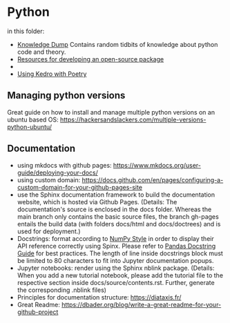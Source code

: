 # Python
in this folder:
* [Knowledge Dump](knowledge_dump.md) Contains random tidbits of knowledge about python code and theory.
* [Resources for developing an open-source package](package_dev.md)
* 
* [Using Kedro with Poetry](kedro.md)

## Managing python versions
Great guide on how to install and manage multiple python versions on an ubuntu based OS: https://hackersandslackers.com/multiple-versions-python-ubuntu/


## Documentation
* using mkdocs with github pages: https://www.mkdocs.org/user-guide/deploying-your-docs/
* using custom domain: https://docs.github.com/en/pages/configuring-a-custom-domain-for-your-github-pages-site
* use the Sphinx documentation framework to build the documentation website, which is hosted via Github Pages. (Details: The documentation's source is enclosed in the docs folder. Whereas the main branch only contains the basic source files, the branch gh-pages entails the build data (with folders docs/html and docs/doctrees) and is used for deployment.)
* Docstrings: format according to [NumPy Style](https://sphinxcontrib-napoleon.readthedocs.io/en/latest/example_numpy.html#example-numpy) in order to display their API reference correctly using Spinx. Please refer to [Pandas Docstring Guide](https://pandas.pydata.org/pandas-docs/stable/development/contributing_docstring.html#) for best practices. The length of line inside docstrings block must be limited to 80 characters to fit into Jupyter documentation popups.
* Jupyter notebooks: render using the Sphinx nblink package. (Details: When you add a new tutorial notebook, please add the tutorial file to the respective section inside docs/source/contents.rst. Further, generate the corresponding .nblink files)
* Principles for documentation structure: https://diataxis.fr/
* Great Readme: https://dbader.org/blog/write-a-great-readme-for-your-github-project
